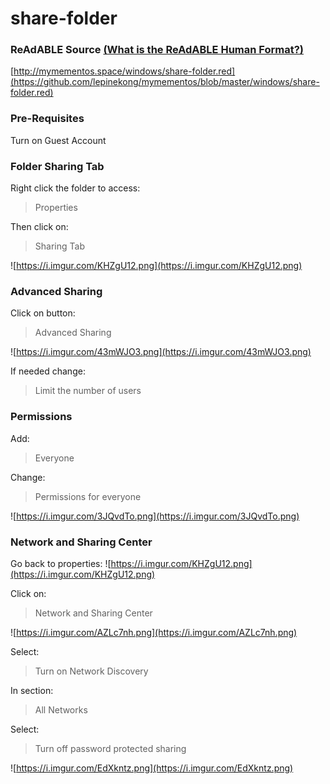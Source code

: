 
# share-folder


### ReAdABLE Source [(What is the ReAdABLE Human Format?)](http://readablehumanformat.com)

[http://mymementos.space/windows/share-folder.red](https://github.com/lepinekong/mymementos/blob/master/windows/share-folder.red)


### Pre-Requisites

Turn on Guest Account

### Folder Sharing Tab

Right click the folder to access:
>Properties

Then click on:
>Sharing Tab

![https://i.imgur.com/KHZgU12.png](https://i.imgur.com/KHZgU12.png)
                    

### Advanced Sharing

Click on button:
>Advanced Sharing

![https://i.imgur.com/43mWJO3.png](https://i.imgur.com/43mWJO3.png)
                    
If needed change:
>Limit the number of users


### Permissions

Add:
>Everyone

Change:
>Permissions for everyone

![https://i.imgur.com/3JQvdTo.png](https://i.imgur.com/3JQvdTo.png)
                    

### Network and Sharing Center

Go back to properties:
![https://i.imgur.com/KHZgU12.png](https://i.imgur.com/KHZgU12.png)
                    
Click on:
>Network and Sharing Center

![https://i.imgur.com/AZLc7nh.png](https://i.imgur.com/AZLc7nh.png)
                    
Select:
>Turn on Network Discovery

In section:
>All Networks

Select:
>Turn off password protected sharing

![https://i.imgur.com/EdXkntz.png](https://i.imgur.com/EdXkntz.png)
                    
